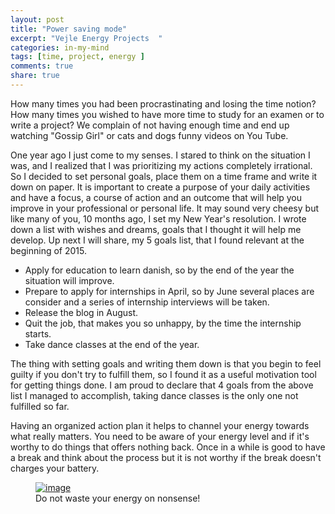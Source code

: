 ```yaml
---
layout: post
title: "Power saving mode"
excerpt: "Vejle Energy Projects  "
categories: in-my-mind
tags: [time, project, energy ]
comments: true
share: true
---
```

How many times you had been procrastinating and losing the time notion? How many times you wished to have more time to study for an examen or to write a project? We complain of not having enough time and end up watching "Gossip Girl" or cats and dogs funny videos on You Tube.

One year ago I just come to my senses. I stared to think on the situation I was, and I realized that I was prioritizing my actions completely irrational. So I decided to set personal goals, place them on a time frame and write it down on paper. It is important to create a purpose of your daily activities and have a focus, a course of action and an outcome that will help you improve in your professional or personal life. It may sound very cheesy but like many of you, 10 months ago, I set my New Year's resolution. I wrote down a list with wishes and dreams, goals that I thought it will help me develop. Up next I will share, my 5 goals list, that I found relevant at the beginning of 2015.

* Apply for education to learn danish, so by the end of the year the situation will improve.
* Prepare to apply for internships in April, so by June several places are consider and a series of internship interviews will be taken.
* Release the blog in August.
* Quit the job, that makes you so unhappy, by the time the internship starts.
* Take dance classes at the end of the year.

The thing with setting goals and writing them down is that you begin to feel guilty if you don't try to fulfill them, so I found it as a useful motivation tool for getting things done. I am proud to declare that 4 goals from the above list I managed to accomplish, taking dance classes is the only one not fulfilled so far.

Having an organized action plan it helps to channel your energy towards what really matters. You need to be aware of your energy level and if it's worthy to do things that offers nothing back. Once in a while is good to have a break and think about the process but it is not worthy if the break doesn't charges your battery.

<figure>
	<a href="{{site.url}}/images/in-my-mind/03-10-2015/IMG_1570.jpg"><img src="{{site.url}}/images/in-my-mind/03-10-2015/IMG_1570.jpg" alt="image"></a>
	<figcaption> Do not waste your energy on nonsense! </figcaption>
</figure>
